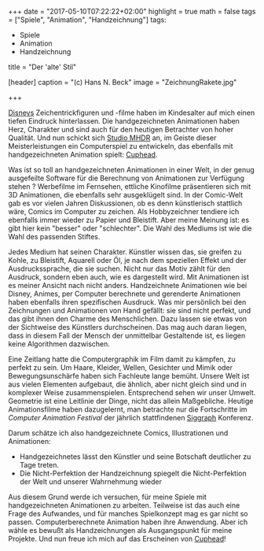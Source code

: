 +++
date = "2017-05-10T07:22:22+02:00"
highlight = true
math = false
tags = ["Spiele", "Animation", "Handzeichnung"]
tags:
- Spiele
- Animation
- Handzeichnung

title = "Der 'alte' Stil"

[header]
  caption = "(c) Hans N. Beck"
  image = "ZeichnungRakete.jpg"

+++

[Disneys](http://disney.com) Zeichentrickfiguren und -filme haben im Kindesalter auf mich einen tiefen Eindruck hinterlassen. Die handgezeichneten Animationen haben Herz, Charakter und sind auch für den heutigen Betrachter von hoher Qualität. Und nun schickt sich [Studio MHDR](http://studiomdhr.com/) an, im Geiste dieser Meisterleistungen ein Computerspiel zu entwickeln, das ebenfalls mit handgezeichneten Animation spielt: [Cuphead](http://cupheadgame.com/).

Was ist so toll an handgezeichneten Animationen in einer Welt, in der genug ausgefeilte Software für die Berechnung von Animationen zur Verfügung stehen ? Werbefilme im Fernsehen, ettliche Kinofilme präsentieren sich mit 3D Animationen, die ebenfalls sehr ausgeklügelt sind. In der Comic-Welt gab es vor vielen Jahren Diskussionen, ob es denn künstlerisch stattlich wäre, Comics im Computer zu zeichen. Als Hobbyzeichner tendiere ich ebenfalls immer wieder zu Papier und Bleistift. Aber meine Meinung ist: es gibt hier kein "besser" oder "schlechter". Die Wahl des Mediums ist wie die Wahl des passenden Stiftes.

Jedes Medium hat seinen Charakter. Künstler wissen das, sie greifen zu Kohle, zu Bleistift, Aquarell oder Öl, je nach dem speziellen Effekt und der Ausdruckssprache, die sie suchen. Nicht nur das Motiv zählt für den Ausdruck, sondern eben auch, wie es dargestellt wird. Mit Animationen ist es meiner Ansicht nach nicht anders. Handzeichnete Animationen wie bei Disney, Animes, per Computer berechnete und gerenderte Animationen haben ebenfalls ihren spezifischen Ausdruck. Was mir persönlich bei den Zeichnungen und Animationen von Hand gefällt: sie sind nicht perfekt, und das gibt ihnen den Charme des Menschlichen. Dazu lassen sie etwas von der Sichtweise des Künstlers durchscheinen. Das mag auch daran liegen, dass in diesem Fall der Mensch der unmittelbar Gestaltende ist, es liegen keine Algorithmen dazwischen.

Eine Zeitlang hatte die Computergraphik im Film damit zu kämpfen, zu perfekt zu sein. Um Haare, Kleider, Wellen, Gesichter und Mimik oder Bewegungsunschärfe haben sich Fachleute lange bemüht. Unsere Welt ist aus vielen Elementen aufgebaut, die ähnlich, aber nicht gleich sind und in komplexer Weise zusammenspielen. Entsprechend sehen wir unser Umwelt. Geometrie ist eine Leitlinie der Dinge, nicht das allein Maßgebliche. Heutige Animationsfilme haben dazugelernt, man betrachte nur die Fortschritte im *Computer Animation Festival* der jährlich stattfindenen [Siggraph](http://siggraph.org) Konferenz.

Darum schätze ich also handgezeichnete Comics, Illustrationen und Animationen:

+  Handgezeichnetes lässt den Künstler und seine Botschaft deutlicher zu Tage treten.
+  Die Nicht-Perfektion der Handzeichnung spiegelt die Nicht-Perfektion der Welt und unserer Wahrnehmung wieder

Aus diesem Grund werde ich versuchen, für meine Spiele mit handgezeichneten Animationen zu arbeiten. Teilweise ist das auch eine Frage des Aufwandes, und für manches Spielkonzept mag es gar nicht so passen. Computerberechnete Animation haben ihre Anwendung. Aber ich wähle es bewußt als Handzeichnungen als Ausgangspunkt für meine Projekte. Und nun freue ich mich auf das Erscheinen von [Cuphead](http://cupheadgame.com/)!
